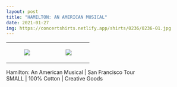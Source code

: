 ```yaml
---
layout: post
title: "HAMILTON: AN AMERICAN MUSICAL"
date: 2021-01-27
img: https://concertshirts.netlify.app/shirts/0236/0236-01.jpg
---
```




<table style="width:100%;"><tr><td style="vertical-align:top;">
      <figure class="tmblr-full" data-orig-height="2048" data-orig-width="1365" data-orig-src="https://concertshirts.netlify.app/shirts/0236/0236-01.jpg"><img src="https://64.media.tumblr.com/eadfa7d5de882554b2506b0ab2953d40/41f6f654a3d82684-03/s540x810/3bd937e7b90103f2b137342eaabaa5926f8143ac.jpg" data-orig-height="2048" data-orig-width="1365" data-orig-src="https://concertshirts.netlify.app/shirts/0236/0236-01.jpg"/></figure></td>
    <td style="vertical-align:top;">
      <figure class="tmblr-full" data-orig-height="2048" data-orig-width="1365" data-orig-src="https://concertshirts.netlify.app/shirts/0236/0236-02.jpg"><img src="https://64.media.tumblr.com/5304282fb09746465af48f9c13e55c73/41f6f654a3d82684-80/s540x810/f46b41ff1683eb329d6ddb41933d0409407b244c.jpg" data-orig-height="2048" data-orig-width="1365" data-orig-src="https://concertshirts.netlify.app/shirts/0236/0236-02.jpg"/></figure></td>
  </tr></table><p>
  Hamilton: An American Musical | San Francisco Tour<br/>SMALL | 100% Cotton | Creative Goods
</p>
